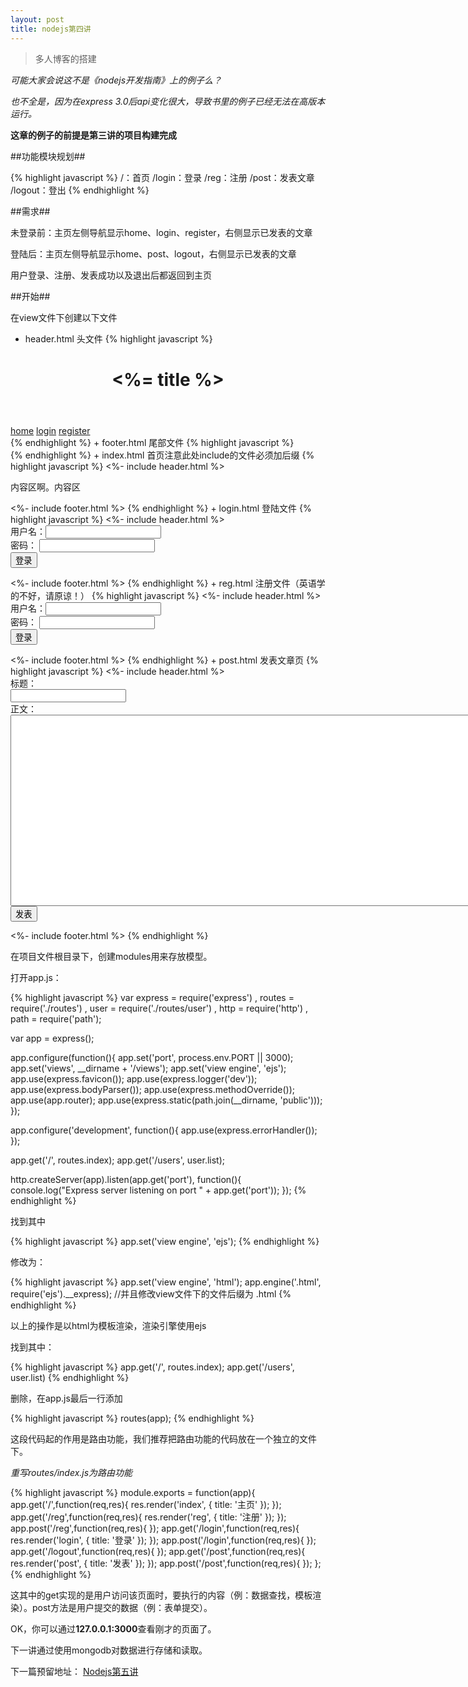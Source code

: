 ```yaml
---
layout: post
title: nodejs第四讲
---
```


> 多人博客的搭建

*可能大家会说这不是《nodejs开发指南》上的例子么？*

*也不全是，因为在express 3.0后api变化很大，导致书里的例子已经无法在高版本运行。*

**这章的例子的前提是第三讲的项目构建完成**

##功能模块规划##

{% highlight javascript %}
/：首页
/login：登录
/reg：注册
/post：发表文章
/logout：登出
{% endhighlight %}

##需求##

未登录前：主页左侧导航显示home、login、register，右侧显示已发表的文章

登陆后：主页左侧导航显示home、post、logout，右侧显示已发表的文章

用户登录、注册、发表成功以及退出后都返回到主页

##开始##

在view文件下创建以下文件

+ header.html 头文件
{% highlight javascript %}
<!DOCTYPE html>
  <html>
  <head>
  <meta http-equiv="Content-Type" content="text/html; charset=UTF-8">
  <title><%= title %></title>
  <link rel="stylesheet" href="css/style.css">
  </head>
  <body>

  <header>
  <h1><%= title %></h1>
  </header>

  <nav>
      <span><a title="主页" href="/">home</a></span>
      <span><a title="登录" href="/login">login</a></span>
      <span><a title="注册" href="/reg">register</a></span>
  </nav>
  <article>
{% endhighlight %}
+ footer.html 尾部文件
{% highlight javascript %}
</article>
  </body>
</html>
{% endhighlight %}
+ index.html 首页注意此处include的文件必须加后缀
{% highlight javascript %}
<%- include header.html %>
<p>内容区啊。内容区</p>
<%- include footer.html %>
{% endhighlight %}
+ login.html 登陆文件
{% highlight javascript %}
<%- include header.html %>
<form method="post">
用户名：<input type="text" name="username" /><br />
密码： <input type="password" name="password" /><br />
        <input type="submit" value="登录" />
</form>
<%- include footer.html %>
{% endhighlight %}
+ reg.html 注册文件（英语学的不好，请原谅！）
{% highlight javascript %}
<%- include header.html %>
<form method="post">
用户名：<input type="text" name="username" /><br />
密码： <input type="password" name="password" /><br />
        <input type="submit" value="登录" />
</form>
<%- include footer.html %>
{% endhighlight %}
+ post.html 发表文章页
{% highlight javascript %}
<%- include header.html %>
<form method="post">
标题：<br />
<input type="text" name="title" /><br />
正文：<br />
<textarea name="post" rows="20" cols="120"></textarea><br />
<input type="submit" value="发表" />
</form>
<%- include footer.html %>
{% endhighlight %}

在项目文件根目录下，创建modules用来存放模型。

打开app.js：

{% highlight javascript %}
var express = require('express')
  , routes = require('./routes')
  , user = require('./routes/user')
  , http = require('http')
  , path = require('path');

var app = express();

app.configure(function(){
  app.set('port', process.env.PORT || 3000);
  app.set('views', __dirname + '/views');
  app.set('view engine', 'ejs');
  app.use(express.favicon());
  app.use(express.logger('dev'));
  app.use(express.bodyParser());
  app.use(express.methodOverride());
  app.use(app.router);
  app.use(express.static(path.join(__dirname, 'public')));
});

app.configure('development', function(){
  app.use(express.errorHandler());
});

app.get('/', routes.index);
app.get('/users', user.list);

http.createServer(app).listen(app.get('port'), function(){
  console.log("Express server listening on port " + app.get('port'));
});
{% endhighlight %}

找到其中

{% highlight javascript %}
app.set('view engine', 'ejs');
{% endhighlight %}

修改为：

{% highlight javascript %}
app.set('view engine', 'html');
app.engine('.html', require('ejs').__express);
//并且修改view文件下的文件后缀为 .html
{% endhighlight %}

以上的操作是以html为模板渲染，渲染引擎使用ejs

找到其中：

{% highlight javascript %}
app.get('/', routes.index);
app.get('/users', user.list)
{% endhighlight %}

删除，在app.js最后一行添加

{% highlight javascript %}
routes(app);
{% endhighlight %}

这段代码起的作用是路由功能，我们推荐把路由功能的代码放在一个独立的文件下。

*重写routes/index.js为路由功能*

{% highlight javascript %}
module.exports = function(app){
    app.get('/',function(req,res){
        res.render('index', {
            title: '主页'
        });
    });
    app.get('/reg',function(req,res){
        res.render('reg', {
         title: '注册'
        });
    });
    app.post('/reg',function(req,res){
    });
    app.get('/login',function(req,res){
        res.render('login', {
            title: '登录'
        });
    });
    app.post('/login',function(req,res){
    });
    app.get('/logout',function(req,res){
    });
    app.get('/post',function(req,res){
        res.render('post', {
            title: '发表'
        });
    });
    app.post('/post',function(req,res){
    });
};
{% endhighlight %}

这其中的get实现的是用户访问该页面时，要执行的内容（例：数据查找，模板渲染）。post方法是用户提交的数据（例：表单提交）。

OK，你可以通过**127.0.0.1:3000**查看刚才的页面了。

下一讲通过使用mongodb对数据进行存储和读取。

下一篇预留地址：
[Nodejs第五讲](http://johnqing.github.io/posts/nodejs-05.html)

